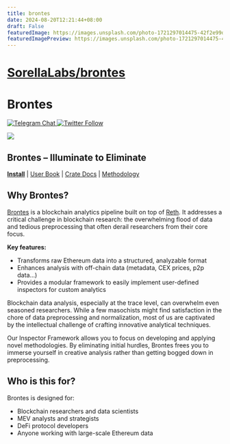 ```yaml
---
title: brontes
date: 2024-08-20T12:21:44+08:00
draft: False
featuredImage: https://images.unsplash.com/photo-1721297014475-42f2e99d3271?ixid=M3w0NjAwMjJ8MHwxfHJhbmRvbXx8fHx8fHx8fDE3MjQxMjc1Nzh8&ixlib=rb-4.0.3
featuredImagePreview: https://images.unsplash.com/photo-1721297014475-42f2e99d3271?ixid=M3w0NjAwMjJ8MHwxfHJhbmRvbXx8fHx8fHx8fDE3MjQxMjc1Nzh8&ixlib=rb-4.0.3
---
```


# [SorellaLabs/brontes](https://github.com/SorellaLabs/brontes)

# Brontes

[![Telegram Chat][tg-badge]][tg-url]<a href="https://twitter.com/SorellaLabs">
<img alt="Twitter Follow" src="https://img.shields.io/twitter/follow/SorellaLabs?style=social">
</a>

![](assets/Brontes.png)

## Brontes – Illuminate to Eliminate

**[Install](https://sorellalabs.github.io/brontes/installation/installation.html)**
| [User Book](https://sorellalabs.github.io/brontes/intro.html)
| [Crate Docs](https://sorellalabs.github.io/brontes/docs/brontes/index.html)
| [Methodology](https://sorellalabs.github.io/brontes/mev_inspectors/intro.html)

[tg-badge]: https://img.shields.io/endpoint?url=https%3A%2F%2Ftg.sumanjay.workers.dev%2Fsorella_brontes
[tg-url]: https://t.me/sorella_brontes

## Why Brontes?

[Brontes](https://github.com/SorellaLabs/brontes) is a blockchain analytics pipeline built on top of [Reth](https://github.com/paradigmxyz/reth/). It addresses a critical challenge in blockchain research: the overwhelming flood of data and tedious preprocessing that often derail researchers from their core focus.

**Key features:**

- Transforms raw Ethereum data into a structured, analyzable format
- Enhances analysis with off-chain data (metadata, CEX prices, p2p data...)
- Provides a modular framework to easily implement user-defined inspectors for custom analytics

Blockchain data analysis, especially at the trace level, can overwhelm even seasoned researchers. While a few masochists might find satisfaction in the chore of data preprocessing and normalization, most of us are captivated by the intellectual challenge of crafting innovative analytical techniques.

Our Inspector Framework allows you to focus on developing and applying novel methodologies. By eliminating initial hurdles, Brontes frees you to immerse yourself in creative analysis rather than getting bogged down in preprocessing.

## Who is this for?

Brontes is designed for:

- Blockchain researchers and data scientists
- MEV analysts and strategists
- DeFi protocol developers
- Anyone working with large-scale Ethereum data

